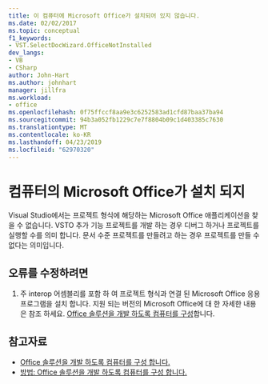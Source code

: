 ```yaml
---
title: 이 컴퓨터에 Microsoft Office가 설치되어 있지 않습니다.
ms.date: 02/02/2017
ms.topic: conceptual
f1_keywords:
- VST.SelectDocWizard.OfficeNotInstalled
dev_langs:
- VB
- CSharp
author: John-Hart
ms.author: johnhart
manager: jillfra
ms.workload:
- office
ms.openlocfilehash: 0f75ffccf8aa9e3c6252583ad1cfd87baa37ba94
ms.sourcegitcommit: 94b3a052fb1229c7e7f8804b09c1d403385c7630
ms.translationtype: MT
ms.contentlocale: ko-KR
ms.lasthandoff: 04/23/2019
ms.locfileid: "62970320"
---
```

# <a name="microsoft-office-is-not-installed-on-the-computer"></a>컴퓨터의 Microsoft Office가 설치 되지
  Visual Studio에서는 프로젝트 형식에 해당하는 Microsoft Office 애플리케이션을 찾을 수 없습니다. VSTO 추가 기능 프로젝트를 개발 하는 경우 디버그 하거나 프로젝트를 실행할 수를 의미 합니다. 문서 수준 프로젝트를 만들려고 하는 경우 프로젝트를 만들 수 없다는 의미입니다.

## <a name="to-correct-the-error"></a>오류를 수정하려면

1. 주 interop 어셈블리를 포함 하 여 프로젝트 형식과 연결 된 Microsoft Office 응용 프로그램을 설치 합니다. 지원 되는 버전의 Microsoft Office에 대 한 자세한 내용은 참조 하세요. [Office 솔루션을 개발 하도록 컴퓨터를 구성](../vsto/configuring-a-computer-to-develop-office-solutions.md)합니다.

## <a name="see-also"></a>참고자료
- [Office 솔루션을 개발 하도록 컴퓨터를 구성 합니다.](../vsto/configuring-a-computer-to-develop-office-solutions.md)
- [방법: Office 솔루션을 개발 하도록 컴퓨터를 구성 합니다.](../vsto/how-to-configure-a-computer-to-develop-office-solutions.md)
